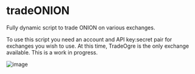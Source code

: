 # tradeONION
Fully dynamic script to trade ONION on various exchanges.

To use this script you need an account and API key:secret pair for exchanges you wish to use. At this time, TradeOgre is the only exchange available.
This is a work in progress.

![image](https://user-images.githubusercontent.com/36109325/163430464-c9dfd356-c036-4587-81c0-89546b9ed19d.png)

